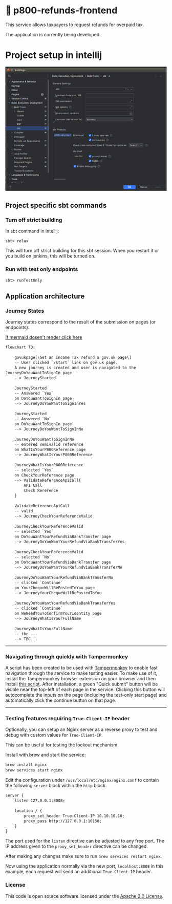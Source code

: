 

# :construction: p800-refunds-frontend

This service allows taxpayers to request refunds for overpaid tax.

The application is currently being developed.


# Project setup in intellij

![img.png](readme/intellij-sbt-setup.png)

## Project specific sbt commands

### Turn off strict building

In sbt command in intellij:
```
sbt> relax
```
This will turn off strict building for this sbt session.
When you restart it or you build on jenkins, this will be turned on.

### Run with test only endpoints

```
sbt> runTestOnly
```


## Application architecture

### Journey States
Journey states correspond to the result of the submission on pages (or endpoints).

[If mermaid dosen't render click here](https://mermaid.live/edit#pako:eNqtVU1z2jAQ_Ss7OoOLceIAh84k5JIeMpmEhknrzqDaC6i2JSrLIQnDf-_KNjblK-lMzcWs3nv7tNqVVyxUEbIBmyZqGc65NjC6DmQggZ6Zes7jBZ_h9yAYJlykwCUIGaoUwfAX0DjNZQTcAp08BgsNgh9Qsttt-JqhhjARYYwRTD5lhvQnkAgZg5LbLKekXILEJfxSuZb4CiKDUCM3xOWUJrdiFJP8WcyKqFFg5ghfSvy1elL5mEszUg9iJm9k6afy8nkDe7AmiAyw2ebOQu3-UmZL1Nb5rZpUYbJ9OA_sJdrD3aqdjAcQTXaUpkieYSqeeSIiW26KyBAbL-M5NzcZqei7XqdzXwMOOzqC3nF1FFUZyzDB0BZq8oTZVl2GcwxjS_vbRuPi0e6CDq5ev1yIIU-SVQkpGuDuBmwImlAhC_fE2N77emP6mGhTyKJ4e7XYd_tY4k7L1qpSmVK5VYaK7ty0ZmZbc4xDLgk2VHIqdLpfmYo51SqF5ZwWQBgaiop94mQr4mZOaKwMFoZogOUMo48fPBRjsHX4R8vyzuHXrVxx6V54FPyKy3ikucxI6_A0vs-jPDsN-nGPh-f2v1s8PtgnKZXd-n6kRjFC5jipLVs67fZ3jmORJFd4pzLa18iqH_Z6gvDPFqnwzRCZnyE4jtMkHF0N6T9rsRR1ykVEn5BijgNGV3KKARvQa8R1HLBArgnHc6MeXmXIBkbn2GL5ws7XteAzzdNNcMElG6zYCxu4Zz3Hu_Au3PNu33X7fu-8xV7ZoO12O47nd3q-73UvPK_bO1u32JtSJOE6Hc_td_we_Xy_TwqF4Ldi0eqv_wAOZFOL)

```mermaid
flowchart TD;

    govukpage[\Get an Income Tax refund a gov.uk page\]
    -- User clicked `/start` link on gov.uk page.
    A new journey is created and user is navigated to the JourneyDoYouWantToSignIn page
    --> JourneyStarted

    JourneyStarted
    -- Answered `Yes`
    on DoYouWantToSignIn page
    --> JourneyDoYouWantToSignInYes

    JourneyStarted
    -- Answered `No`
    on DoYouWantToSignIn page
    --> JourneyDoYouWantToSignInNo

    JourneyDoYouWantToSignInNo
    -- entered semivalid reference
    on WhatIsYourP800Reference page
    --> JourneyWhatIsYourP800Reference

    JourneyWhatIsYourP800Reference
    -- selected `Yes`
    on CheckYourReference page
    --> ValidateReferenceApiCall{
        API Call
        Check Rererence
    }

    ValidateReferenceApiCall
    -- valid
    --> JourneyCheckYourReferenceValid

    JourneyCheckYourReferenceValid
    -- selected `Yes`
    on DoYouWantYourRefundViaBankTransfer page
    --> JourneyDoYouWantYourRefundViaBankTransferYes

    JourneyCheckYourReferenceValid
    -- selected `No`
    on DoYouWantYourRefundViaBankTransfer page
    --> JourneyDoYouWantYourRefundViaBankTransferNo

    JourneyDoYouWantYourRefundViaBankTransferNo
    -- clicked `Continue`
    on YourChequeWillBePostedToYou page
    --> JourneyYourChequeWillBePostedToYou

    JourneyDoYouWantYourRefundViaBankTransferYes
    -- clicked `Continue`
    on WeNeedYouToConfirmYourIdentity page
    --> JourneyWhatIsYourFullName

    JourneyWhatIsYourFullName
    -- tbc ...
    --> TBC...
```

---

### Navigating through quickly with Tampermonkey
A script has been created to be used with [Tampermonkey](https://www.tampermonkey.net/) to enable fast navigation through
the service to make testing easier. To make use of it, install the Tampermonkey browser extension on your browser and
then install [this script](https://raw.githubusercontent.com/hmrc/p800-refunds-frontend/main/tampermonkey/quickJourney.js). After
installation, a green "Quick submit" button will be visible near the top-left of each page in the service. Clicking this
button will autocomplete the inputs on the page (including the test-only start page) and automatically click the continue
button on that page.

---

### Testing features requiring `True-Client-IP` header

Optionally, you can setup an Nginx server as a reverse proxy to test and debug with custom values for
`True-Client-IP`.

This can be useful for testing the lockout mechanism.

Install with brew and start the service:

```bash
brew install nginx
brew services start nginx
```

Edit the configuration under `/usr/local/etc/nginx/nginx.conf` to contain the following `server` block within the
`http` block.

```nginx
server {
    listen 127.0.0.1:8008;

    location / {
        proxy_set_header True-Client-IP 10.10.10.10;
        proxy_pass http://127.0.0.1:10150;
    }
}
```

The port used for the `listen` directive can be adjusted to any free port. The IP address given to the
`proxy_set_header` directive can be changed.

After making any changes make sure to run `brew services restart nginx`.

Now using the application normally via the new port, `localhost:8008` in this example, each request will send an
additional `True-Client-IP` header.

### License

This code is open source software licensed under the [Apache 2.0 License]("http://www.apache.org/licenses/LICENSE-2.0.html").
